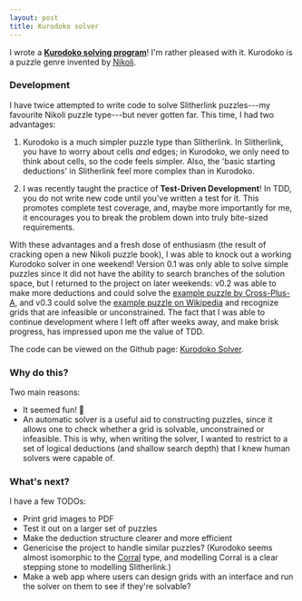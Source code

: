 ```yaml
---
layout: post
title: Kurodoko solver
---
```


I wrote a [**Kurodoko solving program**](https://github.com/jblsmith/kurodoko)! I'm rather pleased with it. Kurodoko is a puzzle genre invented by [Nikoli](https://www.nikoli.co.jp/en/puzzles/).

### Development

I have twice attempted to write code to solve Slitherlink puzzles---my favourite Nikoli puzzle type---but never gotten far. This time, I had two advantages:

1. Kurodoko is a much simpler puzzle type than Slitherlink. In Slitherlink, you have to worry about cells *and* edges; in Kurodoko, we only need to think about cells, so the code feels simpler. Also, the 'basic starting deductions' in Slitherlink feel more complex than in Kurodoko.

2. I was recently taught the practice of **Test-Driven Development**! In TDD, you do not write new code until you've written a test for it. This promotes complete test coverage, and, maybe more importantly for me, it encourages you to break the problem down into truly bite-sized requirements.

With these advantages and a fresh dose of enthusiasm (the result of cracking open a new Nikoli puzzle book), I was able to knock out a working Kurodoko solver in one weekend! Version 0.1 was only able to solve simple puzzles since it did not have the ability to search branches of the solution space, but I returned to the project on later weekends: v0.2 was able to make more deductions and could solve the [example puzzle by Cross-Plus-A](http://www.cross-plus-a.com/puzzles.htm#Kuromasu), and v0.3 could solve the [example puzzle on Wikipedia](https://en.wikipedia.org/wiki/Kuromasu) and recognize grids that are infeasible or unconstrained. The fact that I was able to continue development where I left off after weeks away, and make brisk progress, has impressed upon me the value of TDD.

The code can be viewed on the Github page: [Kurodoko Solver](https://github.com/jblsmith/kurodoko).

### Why do this?

Two main reasons:

- It seemed fun! 🤗
- An automatic solver is a useful aid to constructing puzzles, since it allows one to check whether a grid is solvable, unconstrained or infeasible. This is why, when writing the solver, I wanted to restrict to a set of logical deductions (and shallow search depth) that I knew human solvers were capable of.

### What's next?

I have a few TODOs:

- Print grid images to PDF
- Test it out on a larger set of puzzles
- Make the deduction structure clearer and more efficient
- Genericise the project to handle similar puzzles? (Kurodoko seems almost isomorphic to the [Corral](http://www.cross-plus-a.com/puzzles.htm#Corral) type, and modelling Corral is a clear stepping stone to modelling Slitherlink.)
- Make a web app where users can design grids with an interface and run the solver on them to see if they're solvable?
